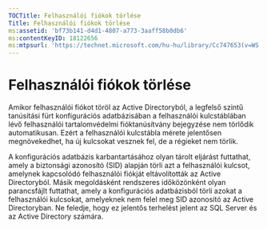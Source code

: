 ```yaml
---
TOCTitle: Felhasználói fiókok törlése
Title: Felhasználói fiókok törlése
ms:assetid: 'bf73b141-d4d1-4807-a773-3aaff58b0db6'
ms:contentKeyID: 18122656
ms:mtpsurl: 'https://technet.microsoft.com/hu-hu/library/Cc747653(v=WS.10)'
---
```


Felhasználói fiókok törlése
===========================

Amikor felhasználói fiókot töröl az Active Directoryból, a legfelső szintű tanúsítási fürt konfigurációs adatbázisában a felhasználói kulcstáblában lévő felhasználói tartalomvédelmi fióktanúsítvány bejegyzése nem törlődik automatikusan. Ezért a felhasználói kulcstábla mérete jelentősen megnövekedhet, ha új kulcsokat vesznek fel, de a régieket nem törlik.

A konfigurációs adatbázis karbantartásához olyan tárolt eljárást futtathat, amely a biztonsági azonosító (SID) alapján törli azt a felhasználói kulcsot, amelynek kapcsolódó felhasználói fiókját eltávolították az Active Directoryból. Másik megoldásként rendszeres időközönként olyan parancsfájlt futtathat, amely a konfigurációs adatbázisból törli azokat a felhasználói kulcsokat, amelyeknek nem felel meg SID azonosító az Active Directoryban. Ne feledje, hogy ez jelentős terhelést jelent az SQL Server és az Active Directory számára.
